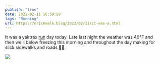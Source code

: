 ```yaml
---
publish: "true"
date: 2022-02-11 16:59:59
tags: "Running"
url: https://ericmwalk.blog/2022/02/11/it-was-a.html
---
```


It was a yaktrax [run](http://www.strava.com/activities/6667654764) day today. Late last night the weather was 40°F and then we’ll below freezing this morning and throughout the day making for slick sidewalks and roads 🤷‍♂️.


![](https://ericmwalk.blog/uploads/2022/ca7a318556.jpg)